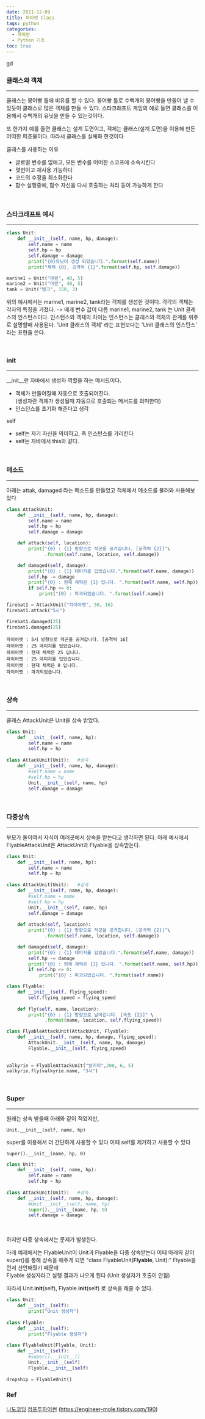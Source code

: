 ```yaml
---
date: 2021-12-09
title: 파이썬 Class
tags: python
categories:
  - 파이썬
  - Python 기초
toc: true
---
```

  
gd

### **클래스와 객체**
---
클래스는 붕어빵 틀에 비유를 할 수 있다. 
붕어빵 틀로 수백개의 붕어빵을 만들어 낼 수 있듯이 클래스로 많은 객체를 만들 수 있다.
스타크래프트 게임의 예로 들면 클래스를 이용해서 수백개의 유닛을 만들 수 있는것이다.

또 한가지 예를 들면 클래스는 설계 도면이고, 객체는 클래스(설계 도면)을 이용해 만든 어떠한 피조물이다. 따라서 클래스를 실체화 한것이다

클래스를 사용하는 이유
- 글로벌 변수를 없애고, 모든 변수를 어떠한 스코프에 소속시킨다
- 몇번이고 재사용 가능하다
- 코드의 수정을 최소화한다
- 함수 실행중에, 함수 자신을 다시 호출하는 처리 등이 가능하게 한다
<br>

### **스타크래프트 예시**
---
```python
class Unit:
    def __init__(self, name, hp, damage):
        self.name = name
        self.hp = hp
        self.damage = damage
        print("{0}유닛이 생성 되었습니다.".format(self.name))
        print("체력 {0}, 공격력 {1}".format(self.hp, self.damage))

marine1 = Unit("마린", 40, 5)
marine2 = Unit("마린", 40, 5)
tank = Unit("탱크", 150, 3)
```
위의 예시에서는 marine1, marine2, tank라는 객체를 생성한 것이다.
각각의 객체는 각자의 특징을 가졌다.
-> 매개 변수 값이 다름
marine1, marine2, tank 는 Unit 클래스의 인스턴스이다.
인스턴스와 객체의 차이는 인스턴스는 클래스와 객체의 관계를 위주로 설명할때 사용된다.
'Unit 클래스의 객체' 라는 표현보다는 'Unit 클래스의 인스턴스' 라는 표현을 쓴다.


<br>

### **__init__**
---

__init__란 자바에서 생성자 역할을 하는 메서드이다. 
- 객체가 만들어질때 자동으로 호출되어진다. <br>
(생성자란 객체가 생성될때 자동으로 호출되는 메서드를 의미한다)
- 인스턴스를 초기화 해준다고 생각

self
- self는 자기 자신을 의미하고, 즉 인스턴스를 가리킨다
- self는 자바에서 this와 같다.

<br>

### **메소드**
---
아래는 attak, damaged 라는 메소드를 만들었고
객체에서 메소드를 불러와 사용해보았다

```python
class AttackUnit:
    def __init__(self, name, hp, damage):
        self.name = name
        self.hp = hp
        self.damage = damage

    def attack(self, location):
        print("{0} : {1} 방향으로 적군을 공겨갑니다. [공격력 {2}]"\
              .format(self.name, location, self.damage))

    def damaged(self, damage):
        print("{0} : {1} 데미지를 입었습니다.".format(self.name, damage))
        self.hp -= damage
        print("{0} : 현재 체력은 {1} 입니다. ".format(self.name, self.hp))
        if self.hp <= 0:
            print("{0} : 파괴되었습니다. ".format(self.name))

firebat1 = AttackUnit("파이어뱃", 50, 16)
firebat1.attack("5시")

firebat1.damaged(25)
firebat1.damaged(25)
```
    파이어뱃 : 5시 방향으로 적군을 공겨갑니다. [공격력 16]
    파이어뱃 : 25 데미지를 입었습니다.
    파이어뱃 : 현재 체력은 25 입니다. 
    파이어뱃 : 25 데미지를 입었습니다.
    파이어뱃 : 현재 체력은 0 입니다. 
    파이어뱃 : 파괴되었습니다. 

<br>


### **상속**
---
클래스 AttackUnit은 Unit을 상속 받았다.

```python
class Unit:
    def __init__(self, name, hp):
        self.name = name
        self.hp = hp
        
class AttackUnit(Unit):   #상속 
    def __init__(self, name, hp, damage):
        #self.name = name
        #self.hp = hp
        Unit.__init__(self, name, hp)
        self.damage = damage

```

<br>


### **다중상속**
---

부모가 둘이여서 자식이 여러곳에서 상속을 받는다고 생각하면 된다.
아래 예시에서 FlyableAttackUnit은 AttackUnit과 Flyable을 상속받는다.
```python
class Unit:
    def __init__(self, name, hp):
        self.name = name
        self.hp = hp
        
class AttackUnit(Unit):   #상속 
    def __init__(self, name, hp, damage):
        #self.name = name
        #self.hp = hp
        Unit.__init__(self, name, hp)
        self.damage = damage
        
    def attack(self, location):
        print("{0} : {1} 방향으로 적군을 공격합니다. [공격력 {2}]"\
              .format(self.name, location, self.damage))

    def damaged(self, damage):
        print("{0} : {1} 데미지를 입었습니다.".format(self.name, damage))
        self.hp -= damage
        print("{0} : 현재 체력은 {1} 입니다. ".format(self.name, self.hp))
        if self.hp <= 0:
            print("{0} : 파괴되었습니다. ".format(self.name))

class Flyable:
    def __init__(self, flying_speed):
        self.flying_speed = flying_speed
        
    def fly(self, name, location):
        print("{0} : {1} 방향으로 날아갑니다. [속도 {2}]" \
              .format(name, location, self.flying_speed))

class FlyableAttackUnit(AttackUnit, Flyable):
    def __init__(self, name, hp, damage, flying_speed):
        AttackUnit.__init__(self, name, hp, damage)
        Flyable.__init__(self, flying_speed)
        
            
valkyrie = FlyableAttackUnit("발키리",200, 6, 5)
valkyrie.fly(valkyrie.name, "3시")
```
<br>

### **Super**
---
원래는 상속 받을때 아래와 같이 적었지만,
    
    Unit.__init__(self, name, hp)

super를 이용해서 더 간단하게 사용할 수 있다
이때 self를 제거하고 사용할 수 있다
    
    super().__init__(name, hp, 0)

```python
class Unit:
    def __init__(self, name, hp):
        self.name = name
        self.hp = hp
        
class AttackUnit(Unit):   #상속 
    def __init__(self, name, hp, damage):
        #Unit.__init__(self, name, hp)
        super().__init__(name, hp, 0)
        self.damage = damage
```
<br>

하지만 다중 상속에서는 문제가 발생한다.
                          
아래 예제에서는 FlyableUnit이 Unit과 Flyable을 다중 상속받는다
이때 아래와 같이 super()를 통해 상속을 해주게 되면
"class FlyableUnit(**Flyable**, Unit):"   Flyable을 먼저 선언해줬기 때문에   
Flyable 생성자라고 실행 결과가 나오게 된다 (Unit 생성자가 호출이 안됨)

따라서   Unit.__init__(self), Flyable.__init__(self) 로 상속을 해줄 수 있다.


```python
class Unit:
    def __init__(self):
        print("Unit 생성자")
    
class Flyable:
    def __init__(self):
        print("Flyable 생성자")
        
class FlyableUnit(Flyable, Unit):
    def __init__(self):
        #super().__init__()
        Unit.__init__(self)
        Flyable.__init__(self)
        
dropship = FlyableUnit()
```


### **Ref**  
[나도코딩](https://www.youtube.com/watch?v=kWiCuklohdY)
[점프투파이썬](https://wikidocs.net/1015)
(https://engineer-mole.tistory.com/190)
<br>
<br>
<br>

